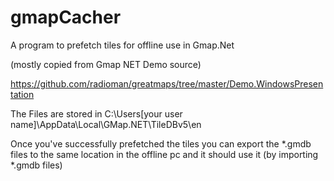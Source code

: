 # gmapCacher
A program to prefetch tiles for offline use in Gmap.Net


(mostly copied from Gmap NET Demo source)

https://github.com/radioman/greatmaps/tree/master/Demo.WindowsPresentation

The Files are stored in C:\Users\[your user name]\AppData\Local\GMap.NET\TileDBv5\en

Once you've successfully prefetched the tiles you can export the *.gmdb files to the same location in the offline pc and it should use it (by importing *.gmdb files)
